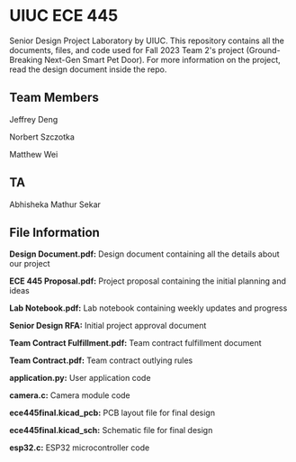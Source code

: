 # UIUC ECE 445

Senior Design Project Laboratory by UIUC. This repository contains all the documents, files, and code used for Fall 2023 Team 2's project (Ground-Breaking Next-Gen Smart Pet Door). For more information on the project, read the design document inside the repo.

## Team Members

Jeffrey Deng

Norbert Szczotka

Matthew Wei

## TA

Abhisheka Mathur Sekar

## File Information

**Design Document.pdf:** Design document containing all the details about our project

**ECE 445 Proposal.pdf:** Project proposal containing the initial planning and ideas

**Lab Notebook.pdf:** Lab notebook containing weekly updates and progress

**Senior Design RFA:** Initial project approval document

**Team Contract Fulfillment.pdf:** Team contract fulfillment document

**Team Contract.pdf:** Team contract outlying rules

**application.py:** User application code

**camera.c:** Camera module code

**ece445final.kicad_pcb:** PCB layout file for final design

**ece445final.kicad_sch:** Schematic file for final design

**esp32.c:** ESP32 microcontroller code

